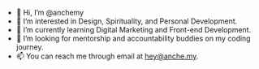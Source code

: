 - 👋 Hi, I’m @anchemy
- 👀 I’m interested in Design, Spirituality, and Personal Development.
- 🌱 I’m currently learning Digital Marketing and Front-end Development.
- 💞️ I’m looking for mentorship and accountability buddies on my coding journey.
- 📫 You can reach me through email at hey@anche.my.
  
<!---
annikorp/annikorp is a ✨ special ✨ repository because its `README.md` (this file) appears on your GitHub profile.
You can click the Preview link to take a look at your changes.
--->

